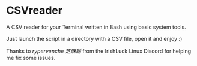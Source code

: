 # CSVreader
A CSV reader for your Terminal written in Bash using basic system tools.

Just launch the script in a directory with a CSV file, open it and enjoy :)



Thanks to *rypervenche 芝麻鬍* from the IrishLuck Linux Discord for helping me fix some issues.
